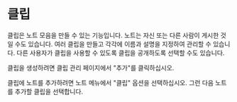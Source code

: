 # 클립

클립은 노트 모음을 만들 수 있는 기능입니다.
노트는 자신 또는 다른 사람이 게시한 것일 수도 있습니다.
여러 클립을 만들고 각각에 이름과 설명을 지정하여 관리할 수 있습니다.
다른 사용자가 클립을 사용할 수 있도록 클립을 공개하도록 선택할 수도 있습니다.

클립을 생성하려면 클립 관리 페이지에서 "추가"를 클릭하십시오.

클립에 노트를 추가하려면 노트 메뉴에서 "클립" 옵션을 선택하십시오. 그런 다음 노트를 추가할 클립을 선택합니다.
